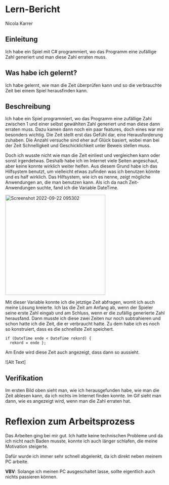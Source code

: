 # Lern-Bericht

Nicola Karrer

## Einleitung

Ich habe ein Spiel mit C# programmiert, wo das Programm eine zufällige Zahl generiert und man diese Zahl erraten muss.

## Was habe ich gelernt?

Ich habe gelernt, wie man die Zeit überprüfen kann und so die verbrauchte Zeit bei einem Spiel herausfinden kann.

## Beschreibung

Ich habe ein Spiel programmiert, wo das Programm eine zufällige Zahl zwischen 1 und einer selbst gewählten Zahl generiert
und man diese dann erraten muss. Dazu kamen dann noch ein paar features, doch eines war mir besonders wichtig. Die Zeit stellt erst
das Gefühl dar, eine Herausforderung zuhaben. Die Anzahl versuche sind eher auf Glück basiert, wobei man bei der Zeit Schnelligkeit und
Geschicklichkeit unter Beweis stellen muss.

Doch ich wusste nicht wie man die Zeit einliest und vergleichen kann oder sonst irgendetwas. Deshalb habe ich im Internet viele Seiten
angeschaut, aber keine konnte wirklich weiter helfen. Aus diesem Grund habe ich das Hilfsystem benutzt, um vielleicht etwas zufinden was
ich benutzen könnte und es half wirklich. Das Hilfsystem, wie ich es nenne, zeigt mögliche Anwendungen an, die man benutzen kann. Als
ich da nach Zeit-Anwendungen suchte, fand ich die Variable DateTime.

<img width="316" alt="Screenshot 2022-09-22 095302" src="https://user-images.githubusercontent.com/111045844/191698139-b3a82cf1-cc11-4bda-822b-be096a3c83b1.png">


Mit dieser Variable konnte ich die jetztige Zeit abfragen, womit ich auch meine Lösung kreierte. Ich las die Zeit am Anfang ab, wenn der
Spieler seine erste Zahl eingab und am Schluss, wenn er die zufällig generierte Zahl herausfand. Dann musste ich diese zwei Zeiten nur noch
subtrahieren und schon hatte ich die Zeit, die er verbraucht hatte. Zu dem habe ich es noch so konstruiert, dass es die schnellste Zeit speichert.

```Csharp
if (DateTime ende < DateTime rekord) {
  rekord = ende };
```

Am Ende wird diese Zeit auch angezeigt, dass dann so aussieht.

![Alt Text]


## Verifikation

Im ersten Bild oben sieht man, wie ich herausgefunden habe, wie man die Zeit ablesen kann, da ich nichts im Internet finden konnte.
Im Gif sieht man dann, wie es angezeigt wird, wenn man die Zahl erraten hat.

# Reflexion zum Arbeitsprozess

Das Arbeiten ging bei mir gut. Ich hatte keine technischen Probleme und da ich nicht nach Baden musste, konnte ich auch länger schlafen, die meine
Motivation steigerte.

Dafür wurde ich immer sehr schnell abgelenkt, da ich direkt neben meinem PC arbeite.

**VBV**: Solange ich meinen PC ausgeschaltet lasse, sollte eigentlich auch nichts passieren können.
